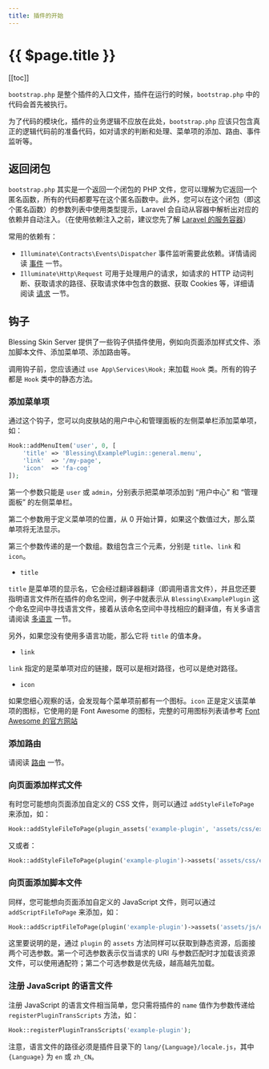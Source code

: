 ```yaml
---
title: 插件的开始
---
```


# {{ $page.title }}

[[toc]]

`bootstrap.php` 是整个插件的入口文件，插件在运行的时候，`bootstrap.php` 中的代码会首先被执行。

为了代码的模块化，插件的业务逻辑不应放在此处，`bootstrap.php` 应该只包含真正的逻辑代码前的准备代码，如对请求的判断和处理、菜单项的添加、路由、事件监听等。

## 返回闭包

`bootstrap.php` 其实是一个返回一个闭包的 PHP 文件，您可以理解为它返回一个匿名函数，所有的代码都要写在这个匿名函数中。此外，您可以在这个闭包（即这个匿名函数）的参数列表中使用类型提示，Laravel 会自动从容器中解析出对应的依赖并自动注入。（在使用依赖注入之前，建议您先了解 [Laravel 的服务容器](https://d.laravel-china.org/docs/5.2/container)）

常用的依赖有：

- `Illuminate\Contracts\Events\Dispatcher` 事件监听需要此依赖。详情请阅读 [事件](./backend-event.md) 一节。
- `Illuminate\Http\Request` 可用于处理用户的请求，如请求的 HTTP 动词判断、获取请求的路径、获取请求体中包含的数据、获取 Cookies 等，详细请阅读 [请求](./request.md) 一节。

## 钩子

Blessing Skin Server 提供了一些钩子供插件使用，例如向页面添加样式文件、添加脚本文件、添加菜单项、添加路由等。

调用钩子前，您应该通过 `use App\Services\Hook;` 来加载 `Hook` 类。所有的钩子都是 `Hook` 类中的静态方法。

### 添加菜单项

通过这个钩子，您可以向皮肤站的用户中心和管理面板的左侧菜单栏添加菜单项，如：

```php
Hook::addMenuItem('user', 0, [
    'title' => 'Blessing\ExamplePlugin::general.menu',
    'link'  => '/my-page',
    'icon'  => 'fa-cog'
]);
```

第一个参数只能是 `user` 或 `admin`，分别表示把菜单项添加到 “用户中心” 和 “管理面板” 的左侧菜单栏。

第二个参数用于定义菜单项的位置，从 0 开始计算，如果这个数值过大，那么菜单项将无法显示。

第三个参数传递的是一个数组。数组包含三个元素，分别是 `title`、`link` 和 `icon`。

- `title`

`title` 是菜单项的显示名，它会经过翻译器翻译（即调用语言文件），并且您还要指明语言文件所在插件的命名空间，例子中就表示从 `Blessing\ExamplePlugin` 这个命名空间中寻找语言文件，接着从该命名空间中寻找相应的翻译值，有关多语言请阅读 [多语言](./i18n.md) 一节。

另外，如果您没有使用多语言功能，那么它将 `title` 的值本身。

- `link`

`link` 指定的是菜单项对应的链接，既可以是相对路径，也可以是绝对路径。

- `icon`

如果您细心观察的话，会发现每个菜单项前都有一个图标。`icon` 正是定义该菜单项的图标，它使用的是 Font Awesome 的图标，完整的可用图标列表请参考 [Font Awesome 的官方网站](http://fontawesome.io/icons/)

### 添加路由

请阅读 [路由](./route.md) 一节。

### 向页面添加样式文件

有时您可能想向页面添加自定义的 CSS 文件，则可以通过 `addStyleFileToPage` 来添加，如：

```php
Hook::addStyleFileToPage(plugin_assets('example-plugin', 'assets/css/example.css'));
```

又或者：

```php
Hook::addStyleFileToPage(plugin('example-plugin')->assets('assets/css/example.css'));
```

### 向页面添加脚本文件

同样，您可能想向页面添加自定义的 JavaScript 文件，则可以通过 `addScriptFileToPage` 来添加，如：

```php
Hook::addScriptFileToPage(plugin('example-plugin')->assets('assets/js/example.js', [*], 999));
```

这里要说明的是，通过 `plugin` 的 `assets` 方法同样可以获取到静态资源，后面接两个可选参数。第一个可选参数表示仅当请求的 URI 与参数匹配时才加载该资源文件，可以使用通配符；第二个可选参数是优先级，越高越先加载。

### 注册 JavaScript 的语言文件

注册 JavaScript 的语言文件相当简单，您只需将插件的 `name` 值作为参数传递给 `registerPluginTransScripts` 方法，如：

```php
Hook::registerPluginTransScripts('example-plugin');
```

注意，语言文件的路径必须是插件目录下的 `lang/{Language}/locale.js`，其中 `{Language}` 为 `en` 或 `zh_CN`。
